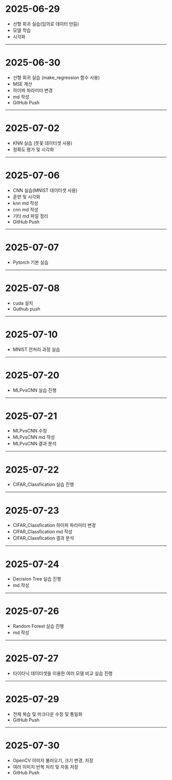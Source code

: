 # 2025-06-29
- 선형 회귀 실습(임의로 데이터 만듬)
- 모델 학습
- 시각화

-----------------
# 2025-06-30
- 선형 회귀 실습 (make_regression 함수 사용)
- MSE 계산
- 하이퍼 파라미터 변경
- md 작성
- GitHub Push

-----------------
# 2025-07-02
- KNN 실습 (붓꽃 데이터셋 사용)
- 정확도 평가 및 시각화

-----------------
# 2025-07-06
- CNN 실습(MNIST 데이터셋 사용)
- 훈련 및 시각화
- knn md 작성
- cnn md 작성
- 기타 md 파일 정리
- GitHub Push

-----------------
# 2025-07-07
- Pytorch 기본 실습

-----------------
# 2025-07-08
- cuda 설치
- Guthub push

-----------------
# 2025-07-10
- MNIST 전처리 과정 실습

-----------------
# 2025-07-20
- MLPvsCNN 실습 진행

-----------------
# 2025-07-21
- MLPvsCNN 수정
- MLPvsCNN md 작성
- MLPvsCNN 결과 분석

-----------------
# 2025-07-22
- CIFAR_Classfication 실습 진행

-----------------
# 2025-07-23
- CIFAR_Classfication 하이퍼 파라미터 변경
- CIFAR_Classfication md 작성
- CIFAR_Classfication 결과 분석

-----------------
# 2025-07-24
- Decision Tree 실습 진행
- md 작성

-----------------
# 2025-07-26
- Random Forest  실습 진행
- md 작성

-----------------
# 2025-07-27
- 타이타닉 데이터셋을 이용한 여러 모델 비교 실습 진행

-----------------
# 2025-07-29
- 전체 복습 및 마크다운 수정 및 통일화
- GitHub Push

-----------------
# 2025-07-30
- OpenCV 이미지 불러오기, 크기 변경, 저장
- 여러 이미지 반복 처리 및 자동 저장
- GitHub Push